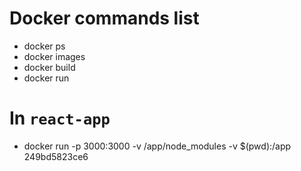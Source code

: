 # Docker commands list

- docker ps
- docker images
- docker build
- docker run



# In `react-app`
- docker run -p 3000:3000 -v /app/node_modules -v $(pwd):/app 249bd5823ce6